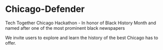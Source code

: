 # Chicago-Defender
Tech Together Chicago Hackathon - In honor of Black History Month and named after one of the most prominent black newspapers 

We invite users to explore and learn the history of the best Chicago has to offer. 

